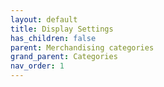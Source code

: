 ```yaml
---
layout: default
title: Display Settings
has_children: false
parent: Merchandising categories
grand_parent: Categories
nav_order: 1
---
```

